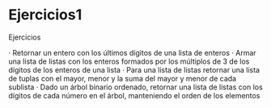 # Ejercicios1
Ejercicios

· Retornar un entero con los últimos dígitos de una lista de enteros
· Armar una lista de listas con los enteros formados por los múltiplos de 3 de los dígitos de los enteros de una lista
· Para una lista de listas retornar una lista de tuplas con el mayor, menor y la suma del mayor y menor de cada sublista
· Dado un árbol binario ordenado, retornar una lista de listas con los dígitos de cada número en el árbol, manteniendo el orden de los elementos
